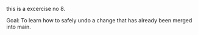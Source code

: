 this is a excercise no 8.

Goal: To learn how to safely undo a change that has already been merged into main.